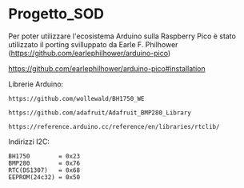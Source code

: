 # Progetto_SOD


Per poter utilizzare l'ecosistema Arduino sulla Raspberry Pico è stato utilizzato il porting svilluppato da Earle F. Philhower (https://github.com/earlephilhower/arduino-pico)

https://github.com/earlephilhower/arduino-pico#installation

Librerie Arduino:

    https://github.com/wollewald/BH1750_WE

    https://github.com/adafruit/Adafruit_BMP280_Library

    https://reference.arduino.cc/reference/en/libraries/rtclib/


Indirizzi I2C:

    BH1750        = 0x23
    BMP280        = 0x76
    RTC(DS1307)   = 0x68
    EEPROM(24c32) = 0x50



